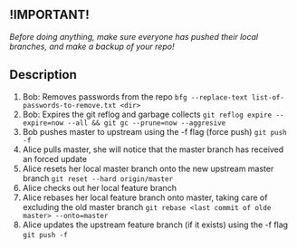 ## !IMPORTANT!
*Before doing anything, make sure everyone has pushed their local branches, and make a backup of your repo!*

## Description

1. Bob: Removes passwords from the repo `bfg --replace-text list-of-passwords-to-remove.txt <dir>`
2. Bob: Expires the git reflog and garbage collects `git reflog expire --expire=now --all && git gc --prune=now --aggresive`
2. Bob pushes master to upstream using the -f flag (force push) `git push -f`
3. Alice pulls master, she will notice that the master branch has received an forced update
4. Alice resets her local master branch onto the new upstream master branch `git reset --hard origin/master`
5. Alice checks out her local feature branch
6. Alice rebases her local feature branch onto master, taking care of excluding the old master branch `git rebase <last commit of olde master> --onto=master`
7. Alice updates the upstream feature branch (if it exists) using the -f flag `git push -f`
